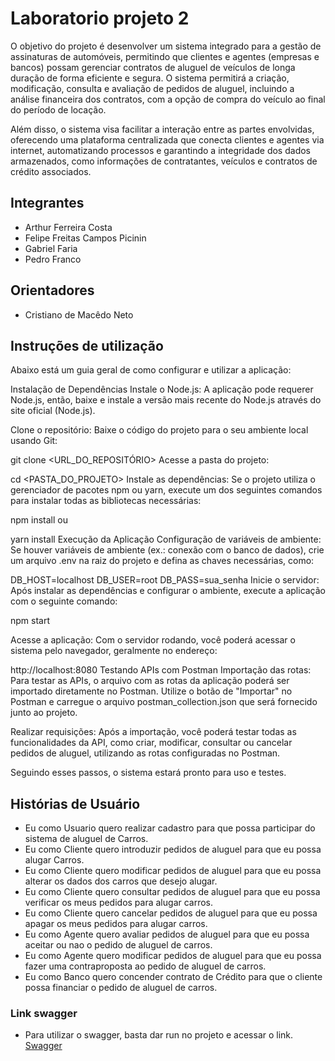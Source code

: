 # Laboratorio projeto 2
O objetivo do projeto é desenvolver um sistema integrado para a gestão de assinaturas de automóveis, permitindo que clientes e agentes (empresas e bancos) possam gerenciar contratos de aluguel de veículos de longa duração de forma eficiente e segura. O sistema permitirá a criação, modificação, consulta e avaliação de pedidos de aluguel, incluindo a análise financeira dos contratos, com a opção de compra do veículo ao final do período de locação.

Além disso, o sistema visa facilitar a interação entre as partes envolvidas, oferecendo uma plataforma centralizada que conecta clientes e agentes via internet, automatizando processos e garantindo a integridade dos dados armazenados, como informações de contratantes, veículos e contratos de crédito associados.

## Integrantes
* Arthur Ferreira Costa
* Felipe Freitas Campos Picinin
* Gabriel Faria
* Pedro Franco

## Orientadores
* Cristiano de Macêdo Neto

## Instruções de utilização
Abaixo está um guia geral de como configurar e utilizar a aplicação:

Instalação de Dependências
Instale o Node.js: A aplicação pode requerer Node.js, então, baixe e instale a versão mais recente do Node.js através do site oficial (Node.js).

Clone o repositório: Baixe o código do projeto para o seu ambiente local usando Git:

git clone <URL_DO_REPOSITÓRIO>
Acesse a pasta do projeto:

cd <PASTA_DO_PROJETO>
Instale as dependências: Se o projeto utiliza o gerenciador de pacotes npm ou yarn, execute um dos seguintes comandos para instalar todas as bibliotecas necessárias:

npm install
ou

yarn install
Execução da Aplicação
Configuração de variáveis de ambiente: Se houver variáveis de ambiente (ex.: conexão com o banco de dados), crie um arquivo .env na raiz do projeto e defina as chaves necessárias, como:

DB_HOST=localhost
DB_USER=root
DB_PASS=sua_senha
Inicie o servidor: Após instalar as dependências e configurar o ambiente, execute a aplicação com o seguinte comando:

npm start

Acesse a aplicação: Com o servidor rodando, você poderá acessar o sistema pelo navegador, geralmente no endereço:

http://localhost:8080
Testando APIs com Postman
Importação das rotas: Para testar as APIs, o arquivo com as rotas da aplicação poderá ser importado diretamente no Postman. Utilize o botão de "Importar" no Postman e carregue o arquivo postman_collection.json que será fornecido junto ao projeto.

Realizar requisições: Após a importação, você poderá testar todas as funcionalidades da API, como criar, modificar, consultar ou cancelar pedidos de aluguel, utilizando as rotas configuradas no Postman.

Seguindo esses passos, o sistema estará pronto para uso e testes.

## Histórias de Usuário
* Eu como Usuario quero realizar cadastro para que possa participar do sistema de aluguel de Carros.
* Eu como Cliente quero introduzir pedidos de aluguel para que eu possa alugar Carros.
* Eu como Cliente quero modificar pedidos de aluguel para que eu possa alterar os dados dos carros que desejo alugar.
* Eu como Cliente quero consultar pedidos de aluguel para que eu possa verificar os meus pedidos para alugar carros.
* Eu como Cliente quero cancelar pedidos de aluguel para que eu possa apagar os meus pedidos para alugar carros.
* Eu como Agente quero avaliar pedidos de aluguel para que eu possa aceitar ou nao o pedido de aluguel de carros.
* Eu como Agente quero modificar pedidos de aluguel para que eu possa fazer uma contraproposta ao pedido de aluguel de carros.
* Eu como Banco quero concender contrato de Crédito para que o cliente possa financiar o pedido de aluguel de carros.

### Link swagger
 - Para utilizar o swagger, basta dar run no projeto e acessar o link.
[Swagger](http://localhost:8080/swagger-ui/index.html#/)
